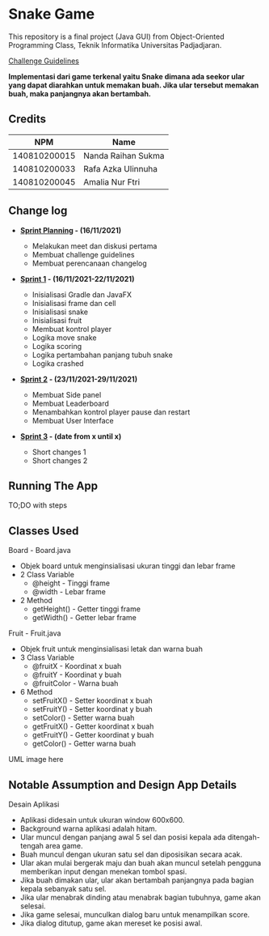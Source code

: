 # Snake Game

This repository is a final project (Java GUI) from Object-Oriented Programming Class, Teknik Informatika Universitas Padjadjaran. 

[Challenge Guidelines](challenge-guideline.md)

**Implementasi dari game terkenal yaitu Snake dimana ada seekor ular yang dapat diarahkan untuk memakan buah. Jika ular tersebut memakan buah, maka panjangnya akan bertambah.**

## Credits
| NPM           | Name                  |
| ------------- |-----------------------|
| 140810200015  | Nanda Raihan Sukma    |
| 140810200033  | Rafa Azka Ulinnuha    |
| 140810200045  | Amalia Nur Ftri       |

## Change log
- **[Sprint Planning](changelog/sprint-planning.md) - (16/11/2021)** 
   - Melakukan meet dan diskusi pertama
   - Membuat challenge guidelines
   - Membuat perencanaan changelog

- **[Sprint 1](changelog/sprint-1.md) - (16/11/2021-22/11/2021)** 
   - Inisialisasi Gradle dan JavaFX
   - Inisialisasi frame dan cell
   - Inisialisasi snake
   - Inisialisasi fruit
   - Membuat kontrol player
   - Logika move snake
   - Logika scoring
   - Logika pertambahan panjang tubuh snake
   - Logika crashed

- **[Sprint 2](changelog/sprint-2.md) - (23/11/2021-29/11/2021)** 
   - Membuat Side panel
   - Membuat Leaderboard
   - Menambahkan kontrol player pause dan restart
   - Membuat User Interface
   
- **[Sprint 3](changelog/sprint-3.md) - (date from x until x)** 
   - Short changes 1
   - Short changes 2

## Running The App

TO;DO with steps

## Classes Used

Board - Board.java
   - Objek board untuk menginsialisasi ukuran tinggi dan lebar frame
   - 2 Class Variable
      - @height - Tinggi frame
      - @width - Lebar frame
   - 2 Method
      - getHeight() - Getter tinggi frame
      - getWidth() - Getter lebar frame
      
Fruit - Fruit.java
   - Objek fruit untuk menginsialisasi letak dan warna buah
   - 3 Class Variable
      - @fruitX - Koordinat x buah
      - @fruitY - Koordinat y buah
      - @fruitColor - Warna buah
   - 6 Method
      - setFruitX() - Setter koordinat x buah
      - setFruitY() - Setter koordinat y buah
      - setColor() - Setter warna buah
      - getFruitX() - Getter koordinat x buah
      - getFruitY() - Getter koordinat y buah
      - getColor() - Getter warna buah

UML image here

## Notable Assumption and Design App Details

Desain Aplikasi
   - Aplikasi didesain untuk ukuran window 600x600.
   - Background warna aplikasi adalah hitam.
   - Ular muncul dengan panjang awal 5 sel dan posisi kepala ada ditengah-tengah area game.
   - Buah muncul dengan ukuran satu sel dan diposisikan secara acak.
   - Ular akan mulai bergerak maju dan buah akan muncul setelah pengguna memberikan input dengan menekan tombol spasi.
   - Jika buah dimakan ular, ular akan bertambah panjangnya pada bagian kepala sebanyak satu sel.
   - Jika ular menabrak dinding atau menabrak bagian tubuhnya, game akan selesai.
   - Jika game selesai, munculkan dialog baru untuk menampilkan score.
   - Jika dialog ditutup, game akan mereset ke posisi awal.
